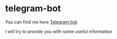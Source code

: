 # telegram-bot

You can find me here [Telegram link](https://t.me/Alckoholbot)

I will try to provide you with some useful information
